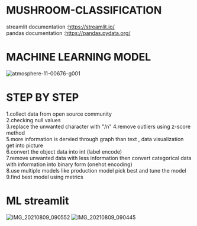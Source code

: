 # MUSHROOM-CLASSIFICATION

streamlit documentation :https://streamlit.io/<br>
pandas documentation :https://pandas.pydata.org/

# MACHINE LEARNING MODEL

![atmosphere-11-00676-g001](https://user-images.githubusercontent.com/47810389/131773168-b0dd7c6c-cab0-4422-bbdf-c3e50c359d48.png)

# STEP BY STEP
1.collect data from open source community<br>
2.checking null values<br>
3.replace the unwanted character with "/n"
4.remove outliers using z-score method<br>
5.more information is dervied through graph than text , data visualization get into picture<br>
6.convert the object data into int (label encode)<br>
7.remove unwanted data with less information then convert categorical data with information into binary form (onehot encoding)<br>
8.use multiple models like production model pick best and tune the model <br>
9.find best model using metrics<br>


# ML streamlit
![IMG_20210809_090552](https://user-images.githubusercontent.com/47810389/128658018-d19ec549-e186-4662-b147-ae46edd4e6c6.png)
![IMG_20210809_090445](https://user-images.githubusercontent.com/47810389/128658024-d64876c2-44f1-4310-8c5f-1b9d2981579b.png)
